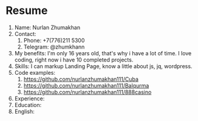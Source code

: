 # Resume
1. Name: Nurlan Zhumakhan
2. Contact:
   1. Phone: +7(776)211 5300
   2. Telegram: @zhumkhann
3. My benefits: I'm only 16 years old, that's why i have a lot of time. I love coding, right now i have 10 completed projects.
4. Skills: I can markup Landing Page, know a little about js, jq, wordpress.
5. Code examples:
   1. https://github.com/nurlanzhumakhan111/Cuba
   2. https://github.com/nurlanzhumakhan111/Balqurma
   3. https://github.com/nurlanzhumakhan111/888casino
6. Experience: 
7. Education: 
8. English: 
